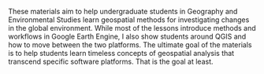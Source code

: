 These materials aim to help undergraduate students in Geography and Environmental Studies learn geospatial methods for investigating changes in the global environment. While most of the lessons introduce methods and workflows in Google Earth Engine, I also show students around QGIS and how to move between the two platforms. The ultimate goal of the materials is to help students learn timeless concepts of geospatial analysis that transcend specific software platforms. That is the goal at least.  